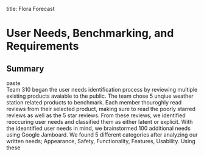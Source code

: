 title: Flora Forecast  

# User Needs, Benchmarking, and Requirements  
## Summary  
paste  
Team 310 began the user needs identification process by reviewing multiple existing products avaiable to the public. The team chose 5 unqiue weather station related products to benchmark. Each member thouroghly read reviews from their selected product, making sure to read the poorly starred reviews as well as the 5 star reviews. From these reviews, we identified reoccuring user needs and classified them as either latent or explicit. With the ideantified user needs in mind, we brainstormed 100 additional needs using Google Jamboard. We found 5 different categories after analyzing our written needs; Appearance, Safety, Functionality, Features, Usability. Using these 
